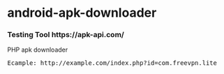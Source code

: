 # android-apk-downloader<br>
<h3>Testing Tool https://apk-api.com/</h3>

PHP apk downloader

<pre>Ecample: http://example.com/index.php?id=com.freevpn.lite</pre>

